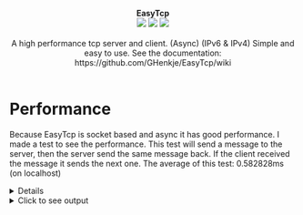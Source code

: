 <p align="center">
  <b>EasyTcp</b>
  <br/>
  <img src="https://img.shields.io/badge/License-MIT-green.svg">
  <img src="https://img.shields.io/badge/version-2.0.4-green.svg">
  <img src="https://img.shields.io/badge/build-passing-green.svg">
  <br/>
  <br/>
  <a>A high performance tcp server and client. (Async) (IPv6 & IPv4) Simple and easy to use. See the documentation: https://github.com/GHenkje/EasyTcp/wiki<a/>
  <br/><br/>
</p>

# Performance
Because EasyTcp is socket based and async it has good performance.
I made a test to see the performance.
This test will send a message to the server, then the server send the same message back.
If the client received the message it sends the next one.
The average of this test: 0.582828ms (on localhost)
<details>
  <summary>Click to see test code</summary>
  
  Client:
```cs
    const int Port = 1000;
    const int MessageCount = 1000000;
    const string Message = "Message";

    void SpeedTest()
    {
        EasyTcpClient client = new EasyTcpClient();

        if (client.Connect(IPAddress.Loopback, Port, TimeSpan.FromSeconds(1))) Console.WriteLine("Client connected");
        else { Console.WriteLine("Could not connect"); Console.ReadKey(); return; }

        byte[] message = Encoding.UTF8.GetBytes(Message);
        Stopwatch sw = new Stopwatch();
        sw.Start();

        for (int x = 0; x < MessageCount; x++) { client.SendAndGetReply(message, TimeSpan.FromSeconds(1)); }

        sw.Stop();
        Console.WriteLine($"ElapsedMilliseconds SpeedTest: {sw.ElapsedMilliseconds}");
        Console.WriteLine($"Average SpeedTest: {sw.ElapsedMilliseconds / MessageCount}");
    }
```
Server:
```cs
    const int Port = 1000;

    static void Main(string[] args)
    {
        EasyTcpServer server = new EasyTcpServer();
        server.DataReceived += (object sender, Message e) => e.Reply(e.Data);
        server.Start(IPAddress.Any, Port, 1000);

        Task.Delay(-1).Wait();
    }
```
</details>

<details>
  <summary>Click to see output</summary>
  Test1 = 56923ms
  
  56923ms / 1.000.000 messages = 0.56923ms
  
  Test2 = 58287ms  
  58287 / 1.000.000 messages = 0.58287ms
  
  Test3 = 58577ms  
  58577ms / 1.000.000 messages = 0.58577ms
  
  Test4 = 58708ms  
  58708ms / 1.000.000 messages = 0.58708ms
  
  Test 5 = 59209ms  
  58708ms / 1.000.000 messages = 0.59209ms
 
  0.56923 + 0.58287 + 0.58577 + 0.58708 + 0.59209 = 2.91414ms  
  Average = 2.91414 / 5 = 0.582828ms
</details>
